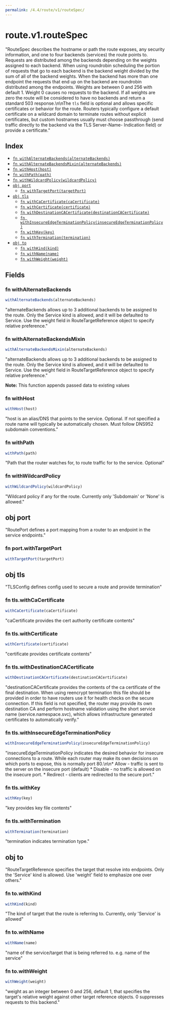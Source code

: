 ```yaml
---
permalink: /4.4/route/v1/routeSpec/
---
```


# route.v1.routeSpec

"RouteSpec describes the hostname or path the route exposes, any security information, and one to four backends (services) the route points to. Requests are distributed among the backends depending on the weights assigned to each backend. When using roundrobin scheduling the portion of requests that go to each backend is the backend weight divided by the sum of all of the backend weights. When the backend has more than one endpoint the requests that end up on the backend are roundrobin distributed among the endpoints. Weights are between 0 and 256 with default 1. Weight 0 causes no requests to the backend. If all weights are zero the route will be considered to have no backends and return a standard 503 response.\n\nThe `tls` field is optional and allows specific certificates or behavior for the route. Routers typically configure a default certificate on a wildcard domain to terminate routes without explicit certificates, but custom hostnames usually must choose passthrough (send traffic directly to the backend via the TLS Server-Name- Indication field) or provide a certificate."

## Index

* [`fn withAlternateBackends(alternateBackends)`](#fn-withalternatebackends)
* [`fn withAlternateBackendsMixin(alternateBackends)`](#fn-withalternatebackendsmixin)
* [`fn withHost(host)`](#fn-withhost)
* [`fn withPath(path)`](#fn-withpath)
* [`fn withWildcardPolicy(wildcardPolicy)`](#fn-withwildcardpolicy)
* [`obj port`](#obj-port)
  * [`fn withTargetPort(targetPort)`](#fn-portwithtargetport)
* [`obj tls`](#obj-tls)
  * [`fn withCaCertificate(caCertificate)`](#fn-tlswithcacertificate)
  * [`fn withCertificate(certificate)`](#fn-tlswithcertificate)
  * [`fn withDestinationCACertificate(destinationCACertificate)`](#fn-tlswithdestinationcacertificate)
  * [`fn withInsecureEdgeTerminationPolicy(insecureEdgeTerminationPolicy)`](#fn-tlswithinsecureedgeterminationpolicy)
  * [`fn withKey(key)`](#fn-tlswithkey)
  * [`fn withTermination(termination)`](#fn-tlswithtermination)
* [`obj to`](#obj-to)
  * [`fn withKind(kind)`](#fn-towithkind)
  * [`fn withName(name)`](#fn-towithname)
  * [`fn withWeight(weight)`](#fn-towithweight)

## Fields

### fn withAlternateBackends

```ts
withAlternateBackends(alternateBackends)
```

"alternateBackends allows up to 3 additional backends to be assigned to the route. Only the Service kind is allowed, and it will be defaulted to Service. Use the weight field in RouteTargetReference object to specify relative preference."

### fn withAlternateBackendsMixin

```ts
withAlternateBackendsMixin(alternateBackends)
```

"alternateBackends allows up to 3 additional backends to be assigned to the route. Only the Service kind is allowed, and it will be defaulted to Service. Use the weight field in RouteTargetReference object to specify relative preference."

**Note:** This function appends passed data to existing values

### fn withHost

```ts
withHost(host)
```

"host is an alias/DNS that points to the service. Optional. If not specified a route name will typically be automatically chosen. Must follow DNS952 subdomain conventions."

### fn withPath

```ts
withPath(path)
```

"Path that the router watches for, to route traffic for to the service. Optional"

### fn withWildcardPolicy

```ts
withWildcardPolicy(wildcardPolicy)
```

"Wildcard policy if any for the route. Currently only 'Subdomain' or 'None' is allowed."

## obj port

"RoutePort defines a port mapping from a router to an endpoint in the service endpoints."

### fn port.withTargetPort

```ts
withTargetPort(targetPort)
```



## obj tls

"TLSConfig defines config used to secure a route and provide termination"

### fn tls.withCaCertificate

```ts
withCaCertificate(caCertificate)
```

"caCertificate provides the cert authority certificate contents"

### fn tls.withCertificate

```ts
withCertificate(certificate)
```

"certificate provides certificate contents"

### fn tls.withDestinationCACertificate

```ts
withDestinationCACertificate(destinationCACertificate)
```

"destinationCACertificate provides the contents of the ca certificate of the final destination.  When using reencrypt termination this file should be provided in order to have routers use it for health checks on the secure connection. If this field is not specified, the router may provide its own destination CA and perform hostname validation using the short service name (service.namespace.svc), which allows infrastructure generated certificates to automatically verify."

### fn tls.withInsecureEdgeTerminationPolicy

```ts
withInsecureEdgeTerminationPolicy(insecureEdgeTerminationPolicy)
```

"insecureEdgeTerminationPolicy indicates the desired behavior for insecure connections to a route. While each router may make its own decisions on which ports to expose, this is normally port 80.\n\n* Allow - traffic is sent to the server on the insecure port (default) * Disable - no traffic is allowed on the insecure port. * Redirect - clients are redirected to the secure port."

### fn tls.withKey

```ts
withKey(key)
```

"key provides key file contents"

### fn tls.withTermination

```ts
withTermination(termination)
```

"termination indicates termination type."

## obj to

"RouteTargetReference specifies the target that resolve into endpoints. Only the 'Service' kind is allowed. Use 'weight' field to emphasize one over others."

### fn to.withKind

```ts
withKind(kind)
```

"The kind of target that the route is referring to. Currently, only 'Service' is allowed"

### fn to.withName

```ts
withName(name)
```

"name of the service/target that is being referred to. e.g. name of the service"

### fn to.withWeight

```ts
withWeight(weight)
```

"weight as an integer between 0 and 256, default 1, that specifies the target's relative weight against other target reference objects. 0 suppresses requests to this backend."